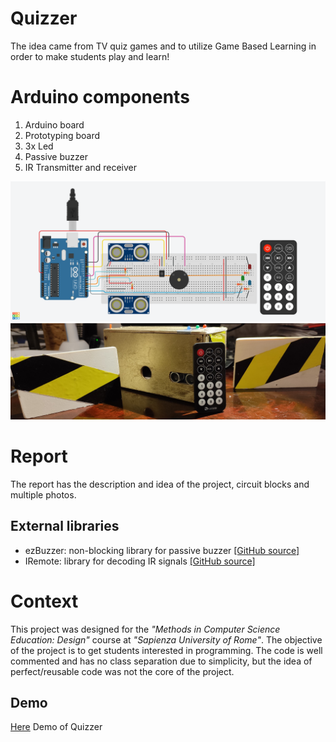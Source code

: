 # Quizzer
The idea came from TV quiz games and to utilize Game Based Learning in order to make students play and learn!

# Arduino components
1. Arduino board
2. Prototyping board
3. 3x Led
4. Passive buzzer
5. IR Transmitter and receiver

![a](/images/QuizzerCircuit.png)
![a](/images/FinalProject.jpeg)
# Report
The report has the description and idea of the project, circuit blocks and multiple photos.

## External libraries
- ezBuzzer: non-blocking library for passive buzzer [[GitHub source]](https://github.com/ArduinoGetStarted/buzzer) 
- IRemote: library for decoding IR signals [[GitHub source]](https://github.com/Arduino-IRremote/Arduino-IRremote) 

# Context
This project was designed for the *"Methods in Computer Science Education: Design"* course at *"Sapienza University of Rome"*. The objective of the project is to get students interested in programming. The code is well commented and has no class separation due to simplicity, but the idea of perfect/reusable code was not the core of the project.

## Demo

[Here](https://www.youtube.com/playlist?list=PLhaPUkQVAEdwnk7i53w4BsobRZ2GsOA4Y) Demo of Quizzer